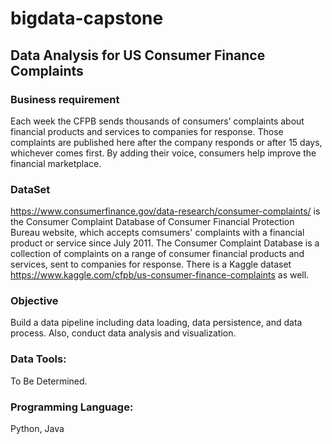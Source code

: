 # bigdata-capstone

## Data Analysis for US Consumer Finance Complaints
  
### Business requirement

Each week the CFPB sends thousands of consumers’ complaints about financial products and services to companies for response. Those complaints are published here after the company responds or after 15 days, whichever comes first. By adding their voice, consumers help improve the financial marketplace.

### DataSet

https://www.consumerfinance.gov/data-research/consumer-complaints/ is the Consumer Complaint Database of Consumer Financial Protection Bureau website, which accepts comsumers' complaints with a financial product or service since July 2011. The Consumer Complaint Database is a collection of complaints on a range of consumer financial products and services, sent to companies for response.  There is a Kaggle dataset https://www.kaggle.com/cfpb/us-consumer-finance-complaints as well.

### Objective

Build a data pipeline including data loading,  data persistence, and data process. Also, conduct data analysis and visualization.

### Data Tools:
To Be Determined.
  
### Programming Language: 
Python, Java 

